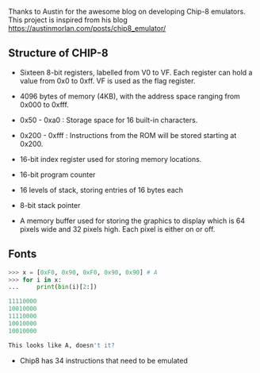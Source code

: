 Thanks to Austin for the awesome blog on developing Chip-8 emulators. This project is inspired from his blog https://austinmorlan.com/posts/chip8_emulator/

## Structure of CHIP-8
- Sixteen 8-bit registers, labelled from V0 to VF. Each register can hold a value from 0x0 to 0xff. VF is used as the flag register.
- 4096 bytes of memory (4KB), with the address space ranging from 0x000 to 0xfff.
- 0x50 - 0xa0 : Storage space for 16 built-in characters.
- 0x200 - 0xfff : Instructions from the ROM will be stored starting at 0x200.

- 16-bit index register used for storing memory locations.
- 16-bit program counter
- 16 levels of stack, storing entries of 16 bytes each
- 8-bit stack pointer

- A memory buffer used for storing the graphics to display which is 64 pixels wide and 32 pixels high. Each pixel is either on or off.

## Fonts
``` py
>>> x = [0xF0, 0x90, 0xF0, 0x90, 0x90] # A
>>> for i in x:
...     print(bin(i)[2:])

11110000
10010000
11110000
10010000
10010000

This looks like A, doesn't it?
```

- Chip8 has 34 instructions that need to be emulated
